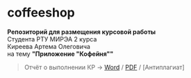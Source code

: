 # coffeeshop
**Репозиторий для размещения курсовой работы**<br>Студента РТУ МИРЭА 2 курса<br>Киреева Артема Олеговича<br>на тему **"Приложение "Кофейня""**
> Отчёт о выполнении КР -> [Word](https://drive.google.com/file/d/14H9OwgiTuwjgPHgsNSkgQjI6iDsrynnJ/view?usp=sharing "Word") / [PDF](https://drive.google.com/file/d/1mq9EVQteB3xmftZridOjB7Y6HSDS3y-b/view?usp=sharing "PDF") / [Антиплагиат]
